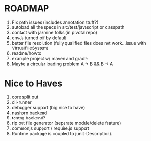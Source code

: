ROADMAP
=======

1. Fix path issues (includes annotation stuff?)
2. autoload all the specs in src/test/javascript or classpath
3. contact with jasmine folks (in pivotal repo)
4. envJs turned off by default
5. better file resolution (fully qualified files does not work...issue with VirtualFileSystem)
6. readme/howto
7. example project w/ maven and gradle
8. Maybe a circular loading problem A -> B && B -> A

Nice to Haves
=============
1. core split out
2. cli-runner
3. debugger support (big nice to have)
4. nashorn backend
5. testng backend?
6. rip out file generator (separate module/delete feature)
7. commonjs support / require.js support
8. Runtime package is coupled to junit (Description).
